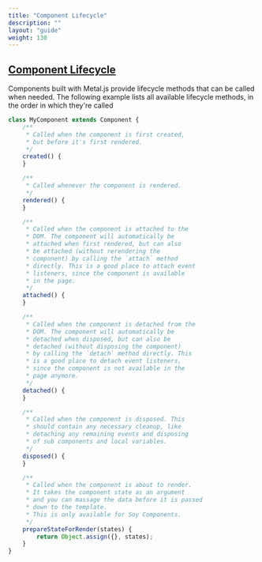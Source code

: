 ```yaml
---
title: "Component Lifecycle"
description: ""
layout: "guide"
weight: 130
---
```


<article id="component_lifecycle">

## [Component Lifecycle](#component_lifecycle)

Components built with Metal.js provide lifecycle methods that can be called
when needed. The following example lists all available lifecycle methods, in
the order in which they're called

```javascript
class MyComponent extends Component {
    /**
     * Called when the component is first created,
     * but before it's first rendered.
     */
    created() {
    }

    /**
     * Called whenever the component is rendered.
     */
    rendered() {
    }

    /**
     * Called when the component is attached to the
     * DOM. The component will automatically be
     * attached when first rendered, but can also
     * be attached (without rerendering the
     * component) by calling the `attach` method
     * directly. This is a good place to attach event
     * listeners, since the component is available
     * in the page.
     */
    attached() {
    }

    /**
     * Called when the component is detached from the
     * DOM. The component will automatically be
     * detached when disposed, but can also be
     * detached (without disposing the component)
     * by calling the `detach` method directly. This
     * is a good place to detach event listeners,
     * since the component is not available in the
     * page anymore.
     */
    detached() {
    }

    /**
     * Called when the component is disposed. This
     * should contain any necessary cleanup, like
     * detaching any remaining events and disposing
     * of sub components and local variables.
     */
    disposed() {
    }

    /**
     * Called when the component is about to render.
     * It takes the component state as an argument
     * and you can massage the data before it is passed
     * down to the template.
     * This is only available for Soy Components.
     */
    prepareStateForRender(states) {
        return Object.assign({}, states);
    }
}
```

</article>